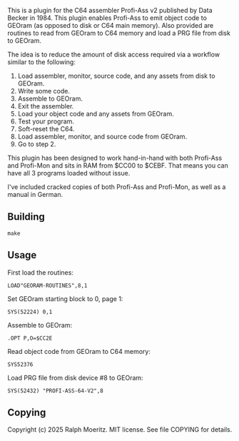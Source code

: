 This is a plugin for the C64 assembler Profi-Ass v2 published by Data
Becker in 1984. This plugin enables Profi-Ass to emit object code to
GEOram (as opposed to disk or C64 main memory). Also provided are
routines to read from GEOram to C64 memory and load a PRG file from
disk to GEOram.

The idea is to reduce the amount of disk access required via a
workflow similar to the following:

1. Load assembler, monitor, source code, and any assets from disk to
   GEOram.
2. Write some code.
3. Assemble to GEOram.
4. Exit the assembler.
5. Load your object code and any assets from GEOram.
6. Test your program.
7. Soft-reset the C64.
8. Load assembler, monitor, and source code from GEOram.
9. Go to step 2.

This plugin has been designed to work hand-in-hand with both Profi-Ass
and Profi-Mon and sits in RAM from $CC00 to $CEBF. That means you can
have all 3 programs loaded without issue.

I've included cracked copies of both Profi-Ass and Profi-Mon, as well
as a manual in German.

Building
---

    make

Usage
---

First load the routines:

    LOAD"GEORAM-ROUTINES",8,1

Set GEOram starting block to 0, page 1:

    SYS(52224) 0,1

Assemble to GEOram:

    .OPT P,O=$CC2E

Read object code from GEOram to C64 memory:

    SYS52376

Load PRG file from disk device #8 to GEOram:

    SYS(52432) "PROFI-ASS-64-V2",8

Copying
---

Copyright (c) 2025 Ralph Moeritz. MIT license. See file COPYING for
details.

